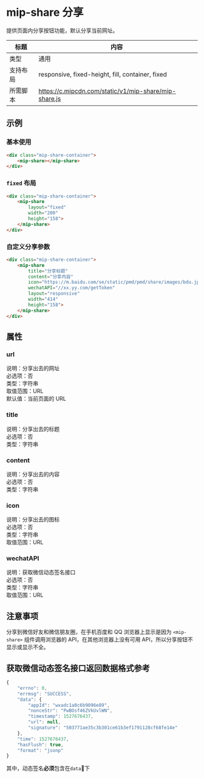 # mip-share 分享

提供页面内分享按钮功能，默认分享当前网址。

标题|内容
----|----
类型|通用
支持布局|responsive, fixed-height, fill, container, fixed
所需脚本|https://c.mipcdn.com/static/v1/mip-share/mip-share.js


## 示例

### 基本使用

```html
<div class="mip-share-container">
    <mip-share></mip-share>
</div>
```

### `fixed` 布局

```html
<div class="mip-share-container">
    <mip-share 
        layout="fixed"
        width="200"
        height="158">
    </mip-share>
</div>
```

### 自定义分享参数

```html
<div class="mip-share-container">
    <mip-share 
        title="分享标题" 
        content="分享内容" 
        icon="https://m.baidu.com/se/static/pmd/pmd/share/images/bdu.jpg" 
        wechatAPI="//xx.yy.com/getToken"
        layout="responsive"
        width="414"
        height="158">
    </mip-share>
</div>
```

## 属性

### url

说明：分享出去的网址  
必选项：否  
类型：字符串  
取值范围：URL    
默认值：当前页面的 URL  

### title

说明：分享出去的标题  
必选项：否  
类型：字符串

### content

说明：分享出去的内容  
必选项：否  
类型：字符串

### icon

说明：分享出去的图标  
必选项：否  
类型：字符串  
取值范围：URL

### wechatAPI

说明：获取微信动态签名接口  
必选项：否  
类型：字符串  
取值范围：URL

## 注意事项
    
分享到微信好友和微信朋友圈，在手机百度和 QQ 浏览器上显示是因为 `<mip-share>` 组件调用浏览器的 API，在其他浏览器上没有可用 API，所以分享按钮不显示或显示不全。

## 获取微信动态签名接口返回数据格式参考
```js
{
    "errno": 0,
    "errmsg": "SUCCESS",
    "data": {
        "appId": "wxadc1a0c6b9096e89",
        "nonceStr": "PwBOsf46ZVkUvlWN",
        "timestamp": 1527676437,
        "url": null,
        "signature": "503771ae35c3b301ce61b3ef1791128cf68fe14e"
    },
    "time": 1527676437,
    "hasFlush": true,
    "format": "jsonp"
}
```
其中，动态签名**必须**包含在`data`下